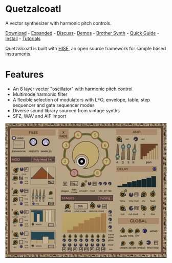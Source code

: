 # Quetzalcoatl

A vector synthesizer with harmonic pitch controls.

[Download](https://github.com/publicsamples/Quetzalcoatl/releases) - [Expanded](https://modularsamples.gumroad.com/l/lybce) - [Discuss](https://github.com/publicsamples/Quetzalcoatl/discussions)- [Demos](https://www.youtube.com/playlist?list=PL8Rp79UJ5uBDTPUgQJdIidH2vCRYB4T7S) - [Brother Synth](https://github.com/publicsamples/Xolotl) - [Quick Guide](https://github.com/publicsamples/Quetzalcoatl/wiki/Quetzalcoatl-quick-guide) - [Install](https://github.com/publicsamples/Quetzalcoatl/wiki/Installation-v0.6.6) - 
[Tutorials](https://www.youtube.com/playlist?list=PL8Rp79UJ5uBCV9Uh7daNJhiqda7L4ccCv)

Quetzalcoatl is built with [HISE](http://hise.audio), an open source framework for sample based instruments. 


# Features 

- An 8 layer vector "oscillator" with harmonic pitch control
- Multimode harmonic filter
- A flexible selection of modulators with LFO, envelope, table, step sequencer and gate sequencer modes
- Diverse sound library sourced from vintage synths
- SFZ, WAV and AIF import

![Quetzalcoatl](https://raw.githubusercontent.com/publicsamples/Quetzalcoatl/main/Quetzalcoatl.png)


